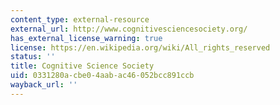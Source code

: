 ```yaml
---
content_type: external-resource
external_url: http://www.cognitivesciencesociety.org/
has_external_license_warning: true
license: https://en.wikipedia.org/wiki/All_rights_reserved
status: ''
title: Cognitive Science Society
uid: 0331280a-cbe0-4aab-ac46-052bcc891ccb
wayback_url: ''
---
```

